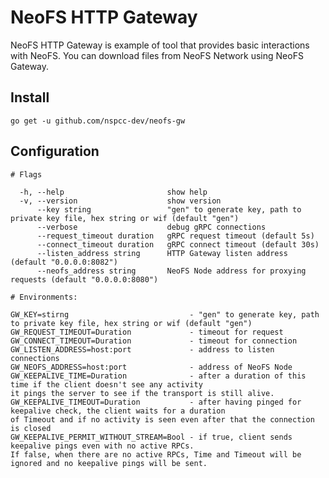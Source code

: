 # NeoFS HTTP Gateway

NeoFS HTTP Gateway is example of tool that provides basic interactions with NeoFS.
You can download files from NeoFS Network using NeoFS Gateway. 

## Install

```go get -u github.com/nspcc-dev/neofs-gw```

## Configuration

```
# Flags

  -h, --help                       show help
  -v, --version                    show version
      --key string                 "gen" to generate key, path to private key file, hex string or wif (default "gen")
      --verbose                    debug gRPC connections
      --request_timeout duration   gRPC request timeout (default 5s)
      --connect_timeout duration   gRPC connect timeout (default 30s)
      --listen_address string      HTTP Gateway listen address (default "0.0.0.0:8082")
      --neofs_address string       NeoFS Node address for proxying requests (default "0.0.0.0:8080")

# Environments:

GW_KEY=stirng                           - "gen" to generate key, path to private key file, hex string or wif (default "gen")
GW_REQUEST_TIMEOUT=Duration             - timeout for request
GW_CONNECT_TIMEOUT=Duration             - timeout for connection
GW_LISTEN_ADDRESS=host:port             - address to listen connections
GW_NEOFS_ADDRESS=host:port              - address of NeoFS Node
GW_KEEPALIVE_TIME=Duration              - аfter a duration of this time if the client doesn't see any activity
it pings the server to see if the transport is still alive. 
GW_KEEPALIVE_TIMEOUT=Duration           - after having pinged for keepalive check, the client waits for a duration
of Timeout and if no activity is seen even after that the connection is closed
GW_KEEPALIVE_PERMIT_WITHOUT_STREAM=Bool - if true, client sends keepalive pings even with no active RPCs.
If false, when there are no active RPCs, Time and Timeout will be ignored and no keepalive pings will be sent.
```
